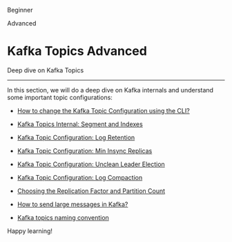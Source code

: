 Beginner

Advanced

Kafka Topics Advanced
=====================

Deep dive on Kafka Topics

* * *

In this section, we will do a deep dive on Kafka internals and understand some important topic configurations:

*   [How to change the Kafka Topic Configuration using the CLI?](/kafka/how-to-change-a-kafka-topic-configuration-using-the-cli/)
    
*   [Kafka Topics Internal: Segment and Indexes](/kafka/kafka-topics-internals-segments-and-indexes/)
    
*   [Kafka Topic Configuration: Log Retention](/kafka/kafka-topic-configuration-log-retention/)
    
*   [Kafka Topic Configuration: Min Insync Replicas](/kafka/kafka-topic-configuration-min-insync-replicas/)
    
*   [Kafka Topic Configuration: Unclean Leader Election](/kafka/kafka-topic-configuration-unclean-leader-election/)
    
*   [Kafka Topic Configuration: Log Compaction](/kafka/kafka-topic-configuration-log-compaction/)
    
*   [Choosing the Replication Factor and Partition Count](/kafka/kafka-topics-choosing-the-replication-factor-and-partitions-count/)
    
*   [How to send large messages in Kafka?](/kafka/how-to-send-large-messages-in-apache-kafka/)
    
*   [Kafka topics naming convention](/kafka/kafka-topics-naming-convention/)
    

Happy learning!
